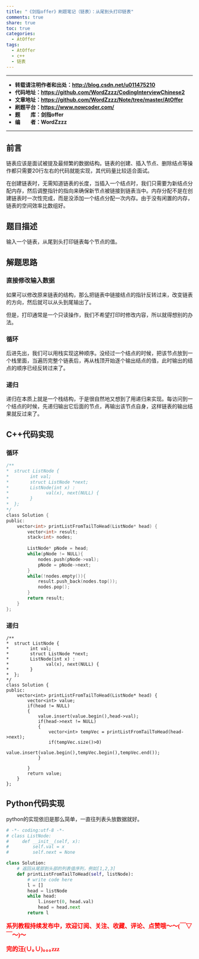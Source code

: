 ```yaml
---
title: "《剑指offer》刷题笔记（链表）：从尾到头打印链表"
comments: true
share: true
toc: true
categories:
  - AtOffer
tags:
  - AtOffer
  - c++
  - 链表
---
```


----------

- **转载请注明作者和出处：http://blog.csdn.net/u011475210**
- **代码地址：https://github.com/WordZzzz/CodingInterviewChinese2**
- **文章地址：https://github.com/WordZzzz/Note/tree/master/AtOffer**
- **刷题平台：https://www.nowcoder.com/**
- **题&emsp;&emsp;库：剑指offer**
- **编&emsp;&emsp;者：WordZzzz**

----------

## 前言

链表应该是面试被提及最频繁的数据结构。链表的创建、插入节点、删除结点等操作都只需要20行左右的代码就能实现，其代码量比较适合面试。

在创建链表时，无需知道链表的长度，当插入一个结点时，我们只需要为新结点分配内存，然后调整指针的指向来确保新节点被链接到链表当中。内存分配不是在创建链表时一次性完成，而是没添加一个结点分配一次内存。由于没有闲置的内存，链表的空间效率比数组好。

## 题目描述

输入一个链表，从尾到头打印链表每个节点的值。

## 解题思路

### 直接修改输入数据

如果可以修改原来链表的结构，那么把链表中链接结点的指针反转过来，改变链表的方向，然后就可以从头到尾输出了。

但是，打印通常是一个只读操作，我们不希望打印时修改内容，所以就得想别的办法。

### 循环

后进先出，我们可以用栈实现这种顺序。没经过一个结点的时候，把该节点放到一个栈里面，当遍历完整个链表后，再从栈顶开始逐个输出结点的值，此时输出的结点的顺序已经反转过来了。

### 递归

递归在本质上就是一个栈结构，于是很自然地又想到了用递归来实现。每访问到一个结点的时候，先递归输出它后面的节点，再输出该节点自身，这样链表的输出结果就反过来了。

## C++代码实现

### 循环

```c
/**
*  struct ListNode {
*        int val;
*        struct ListNode *next;
*        ListNode(int x) :
*              val(x), next(NULL) {
*        }
*  };
*/
class Solution {
public:
    vector<int> printListFromTailToHead(ListNode* head) {
        vector<int> result;
        stack<int> nodes;
        
        ListNode* pNode = head;
        while(pNode != NULL){
            nodes.push(pNode->val);
            pNode = pNode->next;
        }
        while(!nodes.empty()){
            result.push_back(nodes.top());
            nodes.pop();
        }
        return result;
    }
};
```

### 递归

```
/**
*  struct ListNode {
*        int val;
*        struct ListNode *next;
*        ListNode(int x) :
*              val(x), next(NULL) {
*        }
*  };
*/
class Solution {
public:
    vector<int> printListFromTailToHead(ListNode* head) {
        vector<int> value;
        if(head != NULL)
        {
            value.insert(value.begin(),head->val);
            if(head->next != NULL)
            {
                vector<int> tempVec = printListFromTailToHead(head->next);
                if(tempVec.size()>0)
                value.insert(value.begin(),tempVec.begin(),tempVec.end());  
            }         
             
        }
        return value;
    }
};
```

## Python代码实现

python的实现依旧是那么简单，一直往列表头放数据就好。

```python
# -*- coding:utf-8 -*-
# class ListNode:
#     def __init__(self, x):
#         self.val = x
#         self.next = None

class Solution:
    # 返回从尾部到头部的列表值序列，例如[1,2,3]
    def printListFromTailToHead(self, listNode):
        # write code here
        l = []
        head = listNode
        while head:
            l.insert(0, head.val)
            head = head.next
        return l
```

**<font color="red" size=3 face="仿宋">系列教程持续发布中，欢迎订阅、关注、收藏、评论、点赞哦～～(￣▽￣～)～</font>**

**<font color="red" size=3 face="仿宋">完的汪(∪｡∪)｡｡｡zzz</font>**